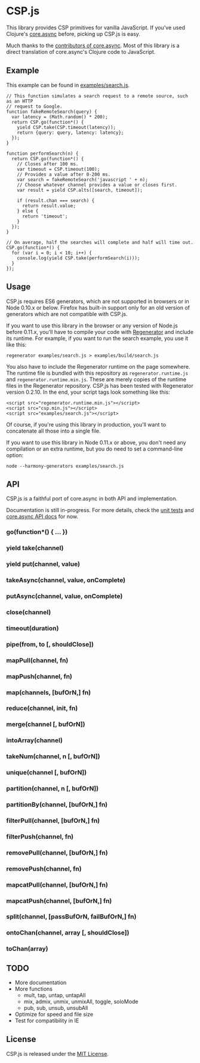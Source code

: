 # CSP.js

This library provides CSP primitives for vanilla JavaScript. If you've used Clojure's [core.async](https://github.com/clojure/core.async) before, picking up CSP.js is easy.

Much thanks to the [contributors of core.async](https://github.com/clojure/core.async/graphs/contributors). Most of this library is a direct translation of core.async's Clojure code to JavaScript.

## Example

This example can be found in [examples/search.js](https://github.com/rads/csp.js/blob/master/examples/search.js).

    // This function simulates a search request to a remote source, such as an HTTP
    // request to Google.
    function fakeRemoteSearch(query) {
      var latency = (Math.random() * 200);
      return CSP.go(function*() {
        yield CSP.take(CSP.timeout(latency));
        return {query: query, latency: latency};
      });
    }

    function performSearch(n) {
      return CSP.go(function*() {
        // Closes after 100 ms.
        var timeout = CSP.timeout(100);
        // Provides a value after 0-200 ms.
        var search = fakeRemoteSearch('javascript ' + n);
        // Choose whatever channel provides a value or closes first.
        var result = yield CSP.alts([search, timeout]);

        if (result.chan === search) {
          return result.value;
        } else {
          return 'timeout';
        }
      });
    }

    // On average, half the searches will complete and half will time out.
    CSP.go(function*() {
      for (var i = 0; i < 10; i++) {
        console.log(yield CSP.take(performSearch(i)));
      }
    });

## Usage

CSP.js requires ES6 generators, which are not supported in browsers or in Node 0.10.x or below. Firefox has built-in support only for an old version of generators which are not compatible with CSP.js.

If you want to use this library in the browser or any version of Node.js before 0.11.x, you'll have to compile your code with [Regenerator](https://github.com/facebook/regenerator) and include its runtime. For example, if you want to run the search example, you use it like this:

    regenerator examples/search.js > examples/build/search.js

You also have to include the Regenerator runtime on the page somewhere. The runtime file is bundled with this repository as `regenerator.runtime.js` and `regenerator.runtime.min.js`. These are merely copies of the runtime files in the Regenerator repository. CSP.js has been tested with Regenerator version 0.2.10. In the end, your script tags look something like this:

    <script src="regenerator.runtime.min.js"></script>
    <script src="csp.min.js"></script>
    <script src="examples/search.js"></script>

Of course, if you're using this library in production, you'll want to concatenate all those into a single file.

If you want to use this library in Node 0.11.x or above, you don't need any compilation or an extra runtime, but you do need to set a command-line option:

    node --harmony-generators examples/search.js

## API

CSP.js is a faithful port of core.async in both API and implementation.

Documentation is still in-progress. For more details, check the [unit tests](https://github.com/rads/csp.js/blob/master/test/index_test.js) and [core.async API docs](http://clojure.github.io/core.async/) for now.

### go(function*() { ... })

### yield take(channel)

### yield put(channel, value)

### takeAsync(channel, value, onComplete)

### putAsync(channel, value, onComplete)

### close(channel)

### timeout(duration)

### pipe(from, to [, shouldClose])

### mapPull(channel, fn)

### mapPush(channel, fn)

### map(channels, [bufOrN,] fn)

### reduce(channel, init, fn)

### merge(channel [, bufOrN])

### intoArray(channel)

### takeNum(channel, n [, bufOrN])

### unique(channel [, bufOrN])

### partition(channel, n [, bufOrN])

### partitionBy(channel, [bufOrN,] fn)

### filterPull(channel, [bufOrN,] fn)

### filterPush(channel, fn)

### removePull(channel, [bufOrN,] fn)

### removePush(channel, fn)

### mapcatPull(channel, [bufOrN,] fn)

### mapcatPush(channel, [bufOrN,] fn)

### split(channel, [passBufOrN, failBufOrN,] fn)

### ontoChan(channel, array [, shouldClose])

### toChan(array)

## TODO

- More documentation
- More functions
    - mult, tap, untap, untapAll
    - mix, admix, unmix, unmixAll, toggle, soloMode
    - pub, sub, unsub, unsubAll
- Optimize for speed and file size
- Test for compatibility in IE

## License

CSP.js is released under the [MIT License](http://www.opensource.org/licenses/MIT).
